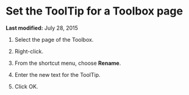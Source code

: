 
# Set the ToolTip for a Toolbox page

 **Last modified:** July 28, 2015



1. Select the page of the Toolbox.
    
2. Right-click.
    
3. From the shortcut menu, choose  **Rename**.
    
4. Enter the new text for the ToolTip.
    
5. Click OK.
    

